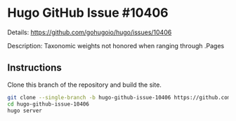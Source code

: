 # Hugo GitHub Issue #10406

Details: <https://github.com/gohugoio/hugo/issues/10406>

Description: Taxonomic weights not honored when ranging through .Pages

## Instructions

Clone this branch of the repository and build the site.

```bash
git clone --single-branch -b hugo-github-issue-10406 https://github.com/jmooring/hugo-testing hugo-github-issue-10406
cd hugo-github-issue-10406
hugo server
```
